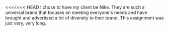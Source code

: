 <<<<<<< HEAD
I chose to have my client be Nike. They are such a universal brand that focuses on meeting everyone's needs and have brought and advertised a lot of diversity to their brand. This assignment was just very, very long.

